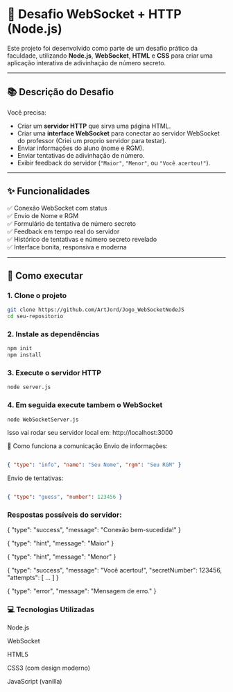 # 🎯 Desafio WebSocket + HTTP (Node.js)

Este projeto foi desenvolvido como parte de um desafio prático da faculdade, utilizando **Node.js**, **WebSocket**, **HTML** e **CSS** para criar uma aplicação interativa de adivinhação de número secreto.

---

## 📚 Descrição do Desafio

Você precisa:

- Criar um **servidor HTTP** que sirva uma página HTML.
- Criar uma **interface WebSocket** para conectar ao servidor WebSocket do professor (Criei um proprio servidor para testar).
- Enviar informações do aluno (nome e RGM).
- Enviar tentativas de adivinhação de número.
- Exibir feedback do servidor (`"Maior"`, `"Menor"`, ou `"Você acertou!"`).

---

## ✨ Funcionalidades

✅ Conexão WebSocket com status  
✅ Envio de Nome e RGM  
✅ Formulário de tentativa de número secreto  
✅ Feedback em tempo real do servidor  
✅ Histórico de tentativas e número secreto revelado  
✅ Interface bonita, responsiva e moderna  

---

## 🚀 Como executar

### 1. Clone o projeto
```bash
git clone https://github.com/ArtJord/Jogo_WebSocketNodeJS
cd seu-repositorio
```
### 2. Instale as dependências
```bash
npm init 
npm install
```

### 3. Execute o servidor HTTP
```bash
node server.js
```

### 4. Em seguida execute tambem o WebSocket
```bash
node WebSocketServer.js
```
Isso vai rodar seu servidor local em: http://localhost:3000

🧠 Como funciona a comunicação
Envio de informações:
```json

{ "type": "info", "name": "Seu Nome", "rgm": "Seu RGM" }
```
Envio de tentativas:
```json

{ "type": "guess", "number": 123456 }
```
### Respostas possíveis do servidor:
{ "type": "success", "message": "Conexão bem-sucedida!" }

{ "type": "hint", "message": "Maior" }

{ "type": "hint", "message": "Menor" }

{ "type": "success", "message": "Você acertou!", "secretNumber": 123456, "attempts": [ ... ] }

{ "type": "error", "message": "Mensagem de erro." }

### 💻 Tecnologias Utilizadas
Node.js

WebSocket

HTML5

CSS3 (com design moderno)

JavaScript (vanilla)
